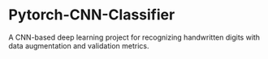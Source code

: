 # Pytorch-CNN-Classifier
A CNN-based deep learning project for recognizing handwritten digits with data augmentation and validation metrics.
